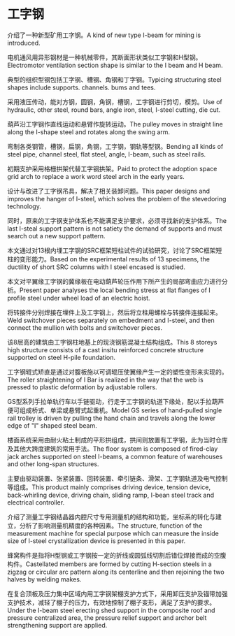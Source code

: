 # 工字钢

<p><span class="chinese">介绍了一种新型矿用工字钢。</span><span class="english">A kind of new type I-beam for mining is introduced.</span></p>

<p><span class="chinese">电机通风用异形钢材是一种机械零件，其断面形状类似工字钢和H型钢。</span><span class="english">Electromotor ventilation section shape is similar to the I beam and H beam.</span></p>

<p><span class="chinese">典型的组织型钢包括工字钢、槽钢、角钢和丁字钢。</span><span class="english">Typicing structuring steel shapes include supports. channels. bums and tees.</span></p>

<p><span class="chinese">采用液压传动，能对方钢，圆钢，角钢，槽钢，工字钢进行剪切，模剪。</span><span class="english">Use of hydraulic, other steel, round bars, angle iron, steel, I-steel cutting, die cut.</span></p>

<p><span class="chinese">葫芦沿工字钢作直线运动和悬臂作旋转运动。</span><span class="english">The pulley moves in straight line along the I-shape steel and rotates along the swing arm.</span></p>

<p><span class="chinese">弯制各类钢管，槽钢，扁钢，角钢，工字钢，钢轨等型钢。</span><span class="english">Bending all kinds of steel pipe, channel steel, flat steel, angle, I-beam, such as steel rails.</span></p>

<p><span class="chinese">初期支护采用格栅拱架代替工字钢拱架。</span><span class="english">Paid to protect the adoption space grid arch to replace a work word steel arch in the early years.</span></p>

<p><span class="chinese">设计与改进了工字钢吊具，解决了相关装卸问题。</span><span class="english">This paper designs and improves the hanger of I-steel, which solves the problem of the stevedoring technology.</span></p>

<p><span class="chinese">同时，原来的工字钢支护体系也不能满足支护要求，必须寻找新的支护体系。</span><span class="english">The last I-steal support pattern is not satiety the demand of supports and must search out a new support pattern.</span></p>

<p><span class="chinese">本文通过对13根内埋工字钢的SRC框架短柱试件的试验研究，讨论了SRC框架短柱的变形能力。</span><span class="english">Based on the experimental results of 13 specimens, the ductility of short SRC columns with I steel encased is studied.</span></p>

<p><span class="chinese">本文对平翼缘工字钢的冀缘板在电动葫芦轮压作用下所产生的局部弯曲应力进行分析。</span><span class="english">Present paper analyses the local bending stress at flat flanges of I profile steel under wheel load of an electric hoist.</span></p>

<p><span class="chinese">将转接件分别焊接在埋件上及工字钢上，然后将立柱用螺栓与转接件连接起来。</span><span class="english">Weld switchover pieces separately on embedment and I-steel, and then connect the mullion with bolts and switchover pieces.</span></p>

<p><span class="chinese">该8层高的建筑由工字钢柱地基上的现浇钢筋混凝土结构组成。</span><span class="english">This 8 storeys high structure consists of a cast insitu reinforced concrete structure supported on steel H-pile foundation.</span></p>

<p><span class="chinese">工字钢辊式矫直是通过对腹板施以可调辊压使翼缘产生一定的塑性变形来实现的。</span><span class="english">The roller straightening of I Bar is realized in the way that the web is pressed to plastic deformation by adjustable rollers.</span></p>

<p><span class="chinese">GS型系列手拉单轨行车以手链驱动，行走于工字钢的轨道下缘处，配以手拉葫芦便可组成桥式、单梁或悬臂式起重机。</span><span class="english">Model GS series of hand-pulled single rail trolley is driven by pulling the hand chain and travels along the lower edge of "I" shaped steel beam.</span></p>

<p><span class="chinese">楼面系统采用由耐火粘土制成的平形拱组成，拱间则放置有工字钢，此为当时仓库及其他大跨度建筑的常用手法。</span><span class="english">The floor system is composed of fired-clay jack arches supported on steel I-beams, a common feature of warehouses and other long-span structures.</span></p>

<p><span class="chinese">主要由驱动装置、张紧装置、回转装置、牵引链条、滑架、工字钢轨道及电气控制等组成。</span><span class="english">This product mainly comprises driving device, tension device, back-whirling device, driving chain, sliding ramp, I-bean steel track and electrical controller.</span></p>

<p><span class="chinese">介绍了测量工字钢结晶器内腔尺寸专用测量机的结构和功能，坐标系的转化与建立，分析了影响测量机精度的各种因素。</span><span class="english">The structure, function of the measurement machine for special purpose which can measure the inside size of I-steel crystallization device is presented in this paper.</span></p>

<p><span class="chinese">蜂窝构件是指将H型钢或工字钢按一定的折线或圆弧线切割后错位焊接而成的空腹构件。</span><span class="english">Castellated members are formed by cutting H-section steels in a zigzag or circular arc pattern along its centerline and then rejoining the two halves by welding makes.</span></p>

<p><span class="chinese">在复合顶板及压力集中区域内用工字钢架棚支护方式下，采用卸压支护及锚带加强支护技术，减轻了棚子的压力，有效地控制了棚子变形，满足了支护的要求。</span><span class="english">Under the I-beam steel erecting shed support in the composite roof and pressure centralized area, the pressure relief support and archor belt strengthening support are applied.</span></p>

